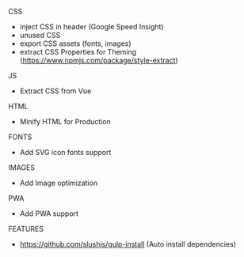 CSS

- inject CSS in header (Google Speed Insight)
- unused CSS
- export CSS assets (fonts, images)
- extract CSS Properties for Theming (https://www.npmjs.com/package/style-extract)

JS

- Extract CSS from Vue

HTML

- Minify HTML for Production

FONTS

- Add SVG icon fonts support

IMAGES

- Add Image optimization

PWA

- Add PWA support

FEATURES

- https://github.com/slushjs/gulp-install (Auto install dependencies)

